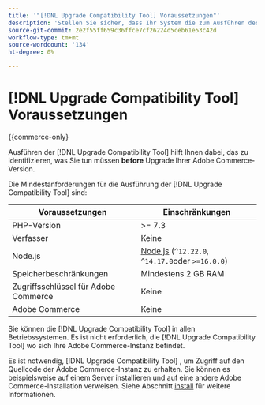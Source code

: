 ```yaml
---
title: '"[!DNL Upgrade Compatibility Tool] Voraussetzungen"'
description: 'Stellen Sie sicher, dass Ihr System die zum Ausführen des [!DNL Upgrade Compatibility Tool] für Ihr Adobe Commerce-Projekt. '
source-git-commit: 2e2f55ff659c36ffce7cf26224d5ceb61e53c42d
workflow-type: tm+mt
source-wordcount: '134'
ht-degree: 0%

---
```



# [!DNL Upgrade Compatibility Tool] Voraussetzungen

{{commerce-only}

Ausführen der [!DNL Upgrade Compatibility Tool] hilft Ihnen dabei, das zu identifizieren, was Sie tun müssen **before** Upgrade Ihrer Adobe Commerce-Version.

Die Mindestanforderungen für die Ausführung der [!DNL Upgrade Compatibility Tool] sind:

| **Voraussetzungen** | **Einschränkungen** |
|----------------|-----------------|
| PHP-Version | >= 7.3 |
| Verfasser | Keine |
| Node.js | [Node.js](https://nodejs.org/) (`^12.22.0`, `^14.17.0`oder `>=16.0.0`) |
| Speicherbeschränkungen | Mindestens 2 GB RAM |
| Zugriffsschlüssel für Adobe Commerce | Keine |
| Adobe Commerce | Keine |

Sie können die [!DNL Upgrade Compatibility Tool] in allen Betriebssystemen. Es ist nicht erforderlich, die [!DNL Upgrade Compatibility Tool] wo sich Ihre Adobe Commerce-Instanz befindet.

Es ist notwendig, [!DNL Upgrade Compatibility Tool] , um Zugriff auf den Quellcode der Adobe Commerce-Instanz zu erhalten. Sie können es beispielsweise auf einem Server installieren und auf eine andere Adobe Commerce-Installation verweisen. Siehe Abschnitt [install](../upgrade-compatibility-tool/install.md) für weitere Informationen.
